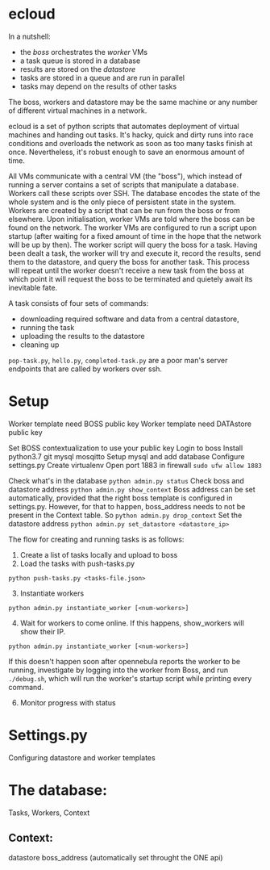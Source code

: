 # ecloud

In a nutshell:

* the *boss* orchestrates the *worker* VMs
* a task queue is stored in a database
* results are stored on the *datastore*
* tasks are stored in a queue and are run in parallel
* tasks may depend on the results of other tasks

The boss, workers and datastore may be the same machine or any number of different virtual machines in a network.

ecloud is a set of python scripts that automates deployment of virtual machines and handing out tasks. It's hacky, quick and dirty runs into race conditions and overloads the network as soon as too many tasks finish at once. Nevertheless, it's robust enough to save an enormous amount of time.

All VMs communicate with a central VM (the "boss"), which instead of running a server contains a set of scripts that manipulate a database. Workers call these scripts over SSH. The database encodes the state of the whole system and is the only piece of persistent state in the system. Workers are created by a script that can be run from the boss or from elsewhere. Upon initialisation, worker VMs are told where the boss can be found on the network. The worker VMs are configured to run a script upon startup (after waiting for a fixed amount of time in the hope that the network will be up by then). The worker script will query the boss for a task. Having been dealt a task, the worker will try and execute it, record the results, send them to the datastore, and query the boss for another task. This process will repeat until the worker doesn't receive a new task from the boss at which point it will request the boss to be terminated and quietely await its inevitable fate.

A task consists of four sets of commands:

* downloading required software and data from a central datastore,  
* running the task
* uploading the results to the datastore
* cleaning up

`pop-task.py`, `hello.py`, `completed-task.py` are a poor man's server endpoints that are called by workers over ssh.

# Setup

Worker template need BOSS public key
Worker template need DATAstore public key

Set BOSS contextualization to use your public key
Login to boss
Install python3.7 git mysql mosqitto
Setup mysql and add database
Configure settings.py
Create virtualenv
Open port 1883 in firewall
```sudo ufw allow 1883```

Check what's in the database
```python admin.py status```
Check boss and datastore address
```python admin.py show_context```
Boss address can be set automatically, provided that the right boss template is configured in settings.py.
However, for that to happen, boss_address needs to not be present in the Context table.
So
```python admin.py drop_context```
Set the datastore address
```python admin.py set_datastore <datastore_ip>```

The flow for creating and running tasks is as follows:

1. Create a list of tasks locally and upload to boss
2. Load the tasks with push-tasks.py

```
python push-tasks.py <tasks-file.json>
```

3. Instantiate workers 

```
python admin.py instantiate_worker [<num-workers>]
```

4. Wait for workers to come online. If this happens, show_workers will show their IP.

```
python admin.py instantiate_worker [<num-workers>]
```

If this doesn't happen soon after opennebula reports the worker to be running, investigate by logging into the worker from Boss, and run `./debug.sh`, which will run the worker's startup script while printing every command.

6. Monitor progress with status




# Settings.py

Configuring datastore and worker templates

# The database:

Tasks, Workers, Context

## Context:

datastore
boss_address
(automatically set throught the ONE api)
